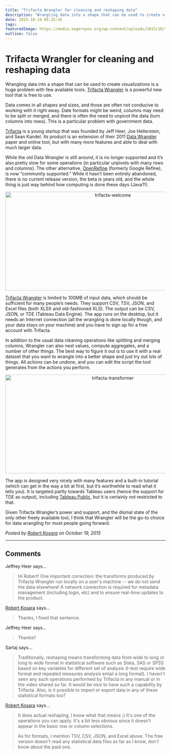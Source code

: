 ```yaml
---
title: "Trifacta Wrangler for cleaning and reshaping data"
description: "Wrangling data into a shape that can be used to create visualizations is a huge problem with few available tools. Trifacta Wrangler is a powerful new tool that is free to use."
date: 2015-10-19 05:25:45
tags: 
featuredImage: https://media.eagereyes.org/wp-content/uploads/2015/10/trifacta-teaser.png
outline: false
---
```


# Trifacta Wrangler for cleaning and reshaping data

Wrangling data into a shape that can be used to create visualizations is a huge problem with few available tools. <a href="http://trifacta.com/trifacta-wrangler">Trifacta Wrangler</a> is a powerful new tool that is free to use.

Data comes in all shapes and sizes, and those are often not conducive to working with it right away. Date formats might be weird, columns may need to be split or merged, and there is often the need to unpivot the data (turn columns into rows). This is a particular problem with government data.

<a href="https://www.trifacta.com/">Trifacta</a> is a young startup that was founded by Jeff Heer, Joe Hellerstein, and Sean Kandel. Its product is an extension of their 2011 <a href="http://vis.stanford.edu/wrangler/">Data Wrangler</a> paper and online tool, but with many more features and able to deal with much larger data.

While the old Data Wrangler is still around, it is no longer supported and it’s also pretty slow for some operations (in particular unpivots with many rows and columns). The other alternative, <a href="http://openrefine.org">OpenRefine</a> (formerly Google Refine), is now “community supported.” While it hasn’t been entirely abandoned, there is no current release version, the beta is years old, and the whole thing is just way behind how computing is done these days (Java?!).

<p align="center"><img class="aligncenter size-full wp-image-9000" src="https://media.eagereyes.org/wp-content/uploads/2015/10/trifacta-welcome.png" alt="trifacta-welcome" width="660" height="309" /></p>

<a href="http://trifacta.com/trifacta-wrangler">Trifacta Wrangler</a> is limited to 100MB of input data, which should be sufficient for many people’s needs. They support CSV, TSV, JSON, and Excel files (both XLSX and old-fashioned XLS). The output can be CSV, JSON, or TDE (Tableau Data Engine). The app runs on the desktop, but it needs an Internet connection (all the wrangling is done locally though, and your data stays on your machine) and you have to sign up for a free account with Trifacta.

In addition to the usual data cleaning operations like splitting and merging columns, Wrangler can also nest values, compute aggregates, and a number of other things. The best way to figure it out is to use it with a real dataset that you want to wrangle into a better shape and just try out lots of things. All actions can be undone, and you can edit the script the tool generates from the actions you perform.

<p align="center"><img class="aligncenter size-full wp-image-8999" src="https://media.eagereyes.org/wp-content/uploads/2015/10/trifacta-transformer.png" alt="trifacta-transformer" width="660" height="309" /></p>

The app is designed very nicely with many features and a built-in tutorial (which can get in the way a bit at first, but it’s worthwhile to read what it tells you). It is targeted partly towards Tableau users (hence the support for TDE as output), including <a href="https://public.tableau.com/s/">Tableau Public</a>, but it is certainly not restricted to that.

Given Trifacta Wrangler’s power and support, and the dismal state of the only other freely available tool, I think that Wrangler will be the go-to choice for data wrangling for most people going forward.


_Posted by <a href="/about">Robert Kosara</a> on October 19, 2015_


<aside class="comments">

---
## Comments

Jeffrey Heer says…
>	Hi Robert! One important correction: the transforms produced by Trifacta Wrangler run locally on a user's machine -- we do not send the data elsewhere! A network connection is required for metadata management (including login, etc) and to ensure real-time updates to the product.

<a href="http://eagereyes.org/about" rel="nofollow noopener" target="_blank">Robert Kosara</a> says…
>	Thanks, I fixed that sentence.

Jeffrey Heer says…
>	Thanks!!

Sartaj says…
>	Traditionally, reshaping means transforming data from wide to long or long to wide format in statistical software such as Stata, SAS or SPSS based on key variables for different set of analysis (t-test require wide format and repeated measures analysis entail a long format). I haven't seen any such operations performed by Trifacta in any manual or in the video shared so far.
>	 It would be nice to have such a capability by Trifacta. Also, is it possible to import or export data in any of these statistical formats too?

<a href="http://eagereyes.org/about" rel="nofollow noopener" target="_blank">Robert Kosara</a> says…
>	It does actual reshaping, I know what that means ;) It's one of the operations you can apply. It's a bit less obvious since it doesn't appear in the basic row or column selections.
>	
>	As for formats, I mention TSV, CSV, JSON, and Excel above. The free version doesn't read any statistical data files as far as I know, don't know about the paid one.

</aside>

